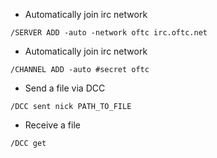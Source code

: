 * Automatically join irc network
```
/SERVER ADD -auto -network oftc irc.oftc.net
```

* Automatically join irc network
```
/CHANNEL ADD -auto #secret oftc
```

* Send a file via DCC
```
/DCC sent nick PATH_TO_FILE
```

* Receive a file
```
/DCC get
```
